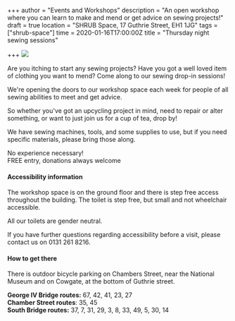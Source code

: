 +++
author = "Events and Workshops"
description = "An open workshop where you can learn to make and mend or get advice on sewing projects!"
draft = true
location = "SHRUB Space, 17 Guthrie Street, EH1 1JG"
tags = ["shrub-space"]
time = 2020-01-16T17:00:00Z
title = "Thursday night sewing sessions"

+++
![](https://res.cloudinary.com/shrub-co-op/image/upload/v1568821838/shrubcoop.org/media/sewing_sessions_FB_event_banner_1_oy6liq.png)

Are you itching to start any sewing projects? Have you got a well loved item of clothing you want to mend? Come along to our sewing drop-in sessions!

We're opening the doors to our workshop space each week for people of all sewing abilities to meet and get advice.

So whether you've got an upcycling project in mind, need to repair or alter something, or want to just join us for a cup of tea, drop by!

We have sewing machines, tools, and some supplies to use, but if you need specific materials, please bring those along.

No experience necessary!  
FREE entry, donations always welcome

#### Accessibility information

The workshop space is on the ground floor and there is step free access throughout the building. The toilet is step free, but small and not wheelchair accessible.

All our toilets are gender neutral.

If you have further questions regarding accessibility before a visit, please contact us on 0131 261 8216.

#### How to get there

There is outdoor bicycle parking on Chambers Street, near the National Museum and on Cowgate, at the bottom of Guthrie street.

**George IV Bridge routes:** 67, 42, 41, 23, 27  
**Chamber Street routes**: 35, 45  
**South Bridge routes:** 37, 7, 31, 29, 3, 8, 33, 49, 5, 30, 14